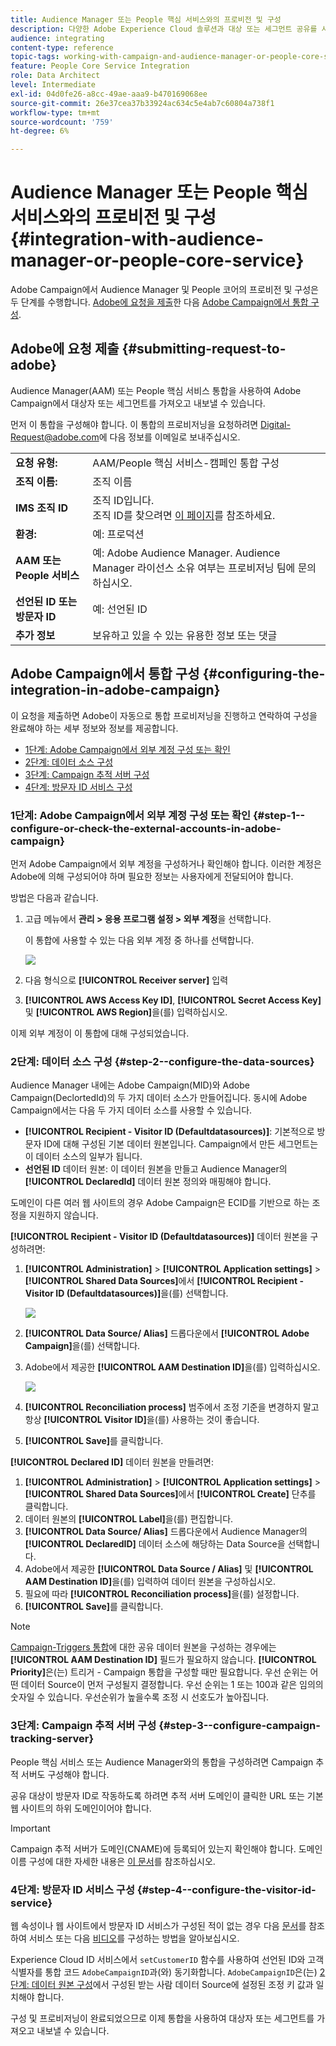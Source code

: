 ```yaml
---
title: Audience Manager 또는 People 핵심 서비스와의 프로비전 및 구성
description: 다양한 Adobe Experience Cloud 솔루션과 대상 또는 세그먼트 공유를 시작하기 위해 Audience Manager/사람 핵심 서비스 통합을 구성하는 방법에 대해 알아봅니다.
audience: integrating
content-type: reference
topic-tags: working-with-campaign-and-audience-manager-or-people-core-service
feature: People Core Service Integration
role: Data Architect
level: Intermediate
exl-id: 04d0fe26-a8cc-49ae-aaa9-b470169068ee
source-git-commit: 26e37cea37b33924ac634c5e4ab7c60804a738f1
workflow-type: tm+mt
source-wordcount: '759'
ht-degree: 6%

---
```


# Audience Manager 또는 People 핵심 서비스와의 프로비전 및 구성{#integration-with-audience-manager-or-people-core-service}

Adobe Campaign에서 Audience Manager 및 People 코어의 프로비전 및 구성은 두 단계를 수행합니다. [Adobe에 요청을 제출](#submitting-request-to-adobe)한 다음 [Adobe Campaign에서 통합 구성](#configuring-the-integration-in-adobe-campaign).

## Adobe에 요청 제출 {#submitting-request-to-adobe}

Audience Manager(AAM) 또는 People 핵심 서비스 통합을 사용하여 Adobe Campaign에서 대상자 또는 세그먼트를 가져오고 내보낼 수 있습니다.

먼저 이 통합을 구성해야 합니다. 이 통합의 프로비저닝을 요청하려면 [Digital-Request@adobe.com](mailto:Digital-Request@adobe.com)에 다음 정보를 이메일로 보내주십시오.

<table> 
 <tbody> 
  <tr> 
   <td> <strong>요청 유형:</strong><br /> </td> 
   <td> AAM/People 핵심 서비스-캠페인 통합 구성 </td> 
  </tr> 
  <tr> 
   <td> <strong>조직 이름:</strong><br /> </td> 
   <td> 조직 이름 </td> 
  </tr> 
  <tr> 
   <td> <strong>IMS 조직 ID</strong><br /> </td> 
   <td> 조직 ID입니다. <br> 조직 ID를 찾으려면 <a href="https://experienceleague.adobe.com/docs/core-services/interface/administration/organizations.html?lang=ko">이 페이지</a>를 참조하세요.</td> 
  </tr> 
  <tr> 
   <td> <strong>환경:</strong><br /> </td> 
   <td> 예: 프로덕션 </td> 
  </tr> 
  <tr> 
   <td> <strong>AAM 또는 People 서비스</strong><br /> </td> 
   <td> 예: Adobe Audience Manager. Audience Manager 라이선스 소유 여부는 프로비저닝 팀에 문의하십시오.</td> 
  </tr> 
  <tr> 
   <td> <strong>선언된 ID 또는 방문자 ID</strong><br /> </td> 
   <td> 예: 선언된 ID </td> 
  </tr> 
  <tr> 
   <td> <strong>추가 정보</strong><br /> </td> 
   <td> 보유하고 있을 수 있는 유용한 정보 또는 댓글 </td> 
  </tr> 
 </tbody> 
</table>

## Adobe Campaign에서 통합 구성 {#configuring-the-integration-in-adobe-campaign}

이 요청을 제출하면 Adobe이 자동으로 통합 프로비저닝을 진행하고 연락하여 구성을 완료해야 하는 세부 정보와 정보를 제공합니다.

* [1단계: Adobe Campaign에서 외부 계정 구성 또는 확인](#step-1--configure-or-check-the-external-accounts-in-adobe-campaign)
* [2단계: 데이터 소스 구성](#step-2--configure-the-data-sources)
* [3단계: Campaign 추적 서버 구성](#step-3--configure-campaign-tracking-server)
* [4단계: 방문자 ID 서비스 구성](#step-4--configure-the-visitor-id-service)

### 1단계: Adobe Campaign에서 외부 계정 구성 또는 확인 {#step-1--configure-or-check-the-external-accounts-in-adobe-campaign}

먼저 Adobe Campaign에서 외부 계정을 구성하거나 확인해야 합니다. 이러한 계정은 Adobe에 의해 구성되어야 하며 필요한 정보는 사용자에게 전달되어야 합니다.

방법은 다음과 같습니다.

1. 고급 메뉴에서 **관리 > 응용 프로그램 설정 > 외부 계정**&#x200B;을 선택합니다.

   이 통합에 사용할 수 있는 다음 외부 계정 중 하나를 선택합니다.

   ![](assets/integration_aam_1.png)

1. 다음 형식으로 **[!UICONTROL Receiver server]** 입력
1. **[!UICONTROL AWS Access Key ID]**, **[!UICONTROL Secret Access Key]** 및 **[!UICONTROL AWS Region]**&#x200B;을(를) 입력하십시오.

이제 외부 계정이 이 통합에 대해 구성되었습니다.

### 2단계: 데이터 소스 구성 {#step-2--configure-the-data-sources}

Audience Manager 내에는 Adobe Campaign(MID)와 Adobe Campaign(DeclortedId)의 두 가지 데이터 소스가 만들어집니다. 동시에 Adobe Campaign에서는 다음 두 가지 데이터 소스를 사용할 수 있습니다.

* **[!UICONTROL Recipient - Visitor ID (Defaultdatasources)]**: 기본적으로 방문자 ID에 대해 구성된 기본 데이터 원본입니다. Campaign에서 만든 세그먼트는 이 데이터 소스의 일부가 됩니다.
* **선언된 ID** 데이터 원본: 이 데이터 원본을 만들고 Audience Manager의 **[!UICONTROL DeclaredId]** 데이터 원본 정의와 매핑해야 합니다.

도메인이 다른 여러 웹 사이트의 경우 Adobe Campaign은 ECID를 기반으로 하는 조정을 지원하지 않습니다.

**[!UICONTROL Recipient - Visitor ID (Defaultdatasources)]** 데이터 원본을 구성하려면:

1. **[!UICONTROL Administration]** > **[!UICONTROL Application settings]** > **[!UICONTROL Shared Data Sources]**&#x200B;에서 **[!UICONTROL Recipient - Visitor ID (Defaultdatasources)]**&#x200B;을(를) 선택합니다.

   ![](assets/integration_aam_2.png)

1. **[!UICONTROL Data Source/ Alias]** 드롭다운에서 **[!UICONTROL Adobe Campaign]**&#x200B;을(를) 선택합니다.
1. Adobe에서 제공한 **[!UICONTROL AAM Destination ID]**&#x200B;을(를) 입력하십시오.

   ![](assets/integration_aam_3.png)

1. **[!UICONTROL Reconciliation process]** 범주에서 조정 기준을 변경하지 말고 항상 **[!UICONTROL Visitor ID]**&#x200B;을(를) 사용하는 것이 좋습니다.
1. **[!UICONTROL Save]**&#x200B;를 클릭합니다.

**[!UICONTROL Declared ID]** 데이터 원본을 만들려면:

1. **[!UICONTROL Administration]** > **[!UICONTROL Application settings]** > **[!UICONTROL Shared Data Sources]**&#x200B;에서 **[!UICONTROL Create]** 단추를 클릭합니다.
1. 데이터 원본의 **[!UICONTROL Label]**&#x200B;을(를) 편집합니다.
1. **[!UICONTROL Data Source/ Alias]** 드롭다운에서 Audience Manager의 **[!UICONTROL DeclaredID]** 데이터 소스에 해당하는 Data Source을 선택합니다.
1. Adobe에서 제공한 **[!UICONTROL Data Source / Alias]** 및 **[!UICONTROL AAM Destination ID]**&#x200B;을(를) 입력하여 데이터 원본을 구성하십시오.
1. 필요에 따라 **[!UICONTROL Reconciliation process]**&#x200B;을(를) 설정합니다.
1. **[!UICONTROL Save]**&#x200B;를 클릭합니다.

>[!NOTE]
>
>[Campaign-Triggers 통합](../../integrating/using/configuring-triggers-in-experience-cloud.md)에 대한 공유 데이터 원본을 구성하는 경우에는 **[!UICONTROL AAM Destination ID]** 필드가 필요하지 않습니다. **[!UICONTROL Priority]**&#x200B;은(는) 트리거 - Campaign 통합을 구성할 때만 필요합니다. 우선 순위는 어떤 데이터 Source이 먼저 구성될지 결정합니다. 우선 순위는 1 또는 100과 같은 임의의 숫자일 수 있습니다. 우선순위가 높을수록 조정 시 선호도가 높아집니다.

### 3단계: Campaign 추적 서버 구성 {#step-3--configure-campaign-tracking-server}

People 핵심 서비스 또는 Audience Manager와의 통합을 구성하려면 Campaign 추적 서버도 구성해야 합니다.

공유 대상이 방문자 ID로 작동하도록 하려면 추적 서버 도메인이 클릭한 URL 또는 기본 웹 사이트의 하위 도메인이어야 합니다.

>[!IMPORTANT]
>
> Campaign 추적 서버가 도메인(CNAME)에 등록되어 있는지 확인해야 합니다. 도메인 이름 구성에 대한 자세한 내용은 [이 문서](https://helpx.adobe.com/kr/campaign/kb/domain-name-delegation.html)를 참조하십시오.

### 4단계: 방문자 ID 서비스 구성 {#step-4--configure-the-visitor-id-service}

웹 속성이나 웹 사이트에서 방문자 ID 서비스가 구성된 적이 없는 경우 다음 [문서](https://experienceleague.adobe.com/docs/id-service/using/implementation/setup-aam-analytics.html)를 참조하여 서비스 또는 다음 [비디오](https://helpx.adobe.com/marketing-cloud/how-to/email-marketing.html#step-two)를 구성하는 방법을 알아보십시오.

Experience Cloud ID 서비스에서 `setCustomerID` 함수를 사용하여 선언된 ID와 고객 식별자를 통합 코드 `AdobeCampaignID`과(와) 동기화합니다. `AdobeCampaignID`은(는) [2단계: 데이터 원본 구성](#step-2--configure-the-data-sources)에서 구성된 받는 사람 데이터 Source에 설정된 조정 키 값과 일치해야 합니다.

구성 및 프로비저닝이 완료되었으므로 이제 통합을 사용하여 대상자 또는 세그먼트를 가져오고 내보낼 수 있습니다.
